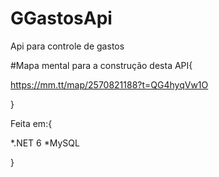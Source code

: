# GGastosApi

Api para controle de gastos


#Mapa mental para a construção desta API{

https://mm.tt/map/2570821188?t=QG4hyqVw1O

}


Feita em:{

*.NET 6
*MySQL

}
